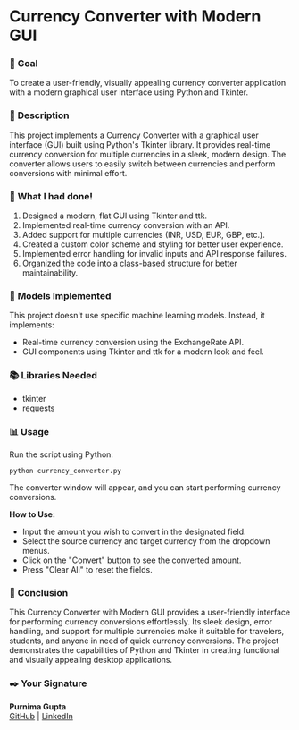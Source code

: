 # Currency Converter with Modern GUI

### 🎯 **Goal**
To create a user-friendly, visually appealing currency converter application with a modern graphical user interface using Python and Tkinter.

### 🧾 **Description**
This project implements a Currency Converter with a graphical user interface (GUI) built using Python's Tkinter library. It provides real-time currency conversion for multiple currencies in a sleek, modern design. The converter allows users to easily switch between currencies and perform conversions with minimal effort.

### 🧮 **What I had done!**
1. Designed a modern, flat GUI using Tkinter and ttk.
2. Implemented real-time currency conversion with an API.
3. Added support for multiple currencies (INR, USD, EUR, GBP, etc.).
4. Created a custom color scheme and styling for better user experience.
5. Implemented error handling for invalid inputs and API response failures.
6. Organized the code into a class-based structure for better maintainability.

### 🚀 **Models Implemented**
This project doesn't use specific machine learning models. Instead, it implements:
- Real-time currency conversion using the ExchangeRate API.
- GUI components using Tkinter and ttk for a modern look and feel.

### 📚 **Libraries Needed**
- tkinter
- requests

### 📊 **Usage**
Run the script using Python:
```
python currency_converter.py
```
The converter window will appear, and you can start performing currency conversions.

**How to Use:**
- Input the amount you wish to convert in the designated field.
- Select the source currency and target currency from the dropdown menus.
- Click on the "Convert" button to see the converted amount.
- Press "Clear All" to reset the fields.

### 📢 **Conclusion**
This Currency Converter with Modern GUI provides a user-friendly interface for performing currency conversions effortlessly. Its sleek design, error handling, and support for multiple currencies make it suitable for travelers, students, and anyone in need of quick currency conversions. The project demonstrates the capabilities of Python and Tkinter in creating functional and visually appealing desktop applications.

### ✒️ **Your Signature**

**Purnima Gupta**  
[GitHub](https://github.com/purnima2904) | [LinkedIn](https://www.linkedin.com/in/purnima-gupta-04a9b3259/)
